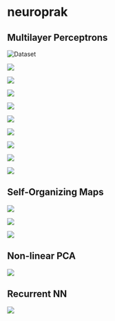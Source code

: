 # neuroprak
## Multilayer Perceptrons
![Dataset](/images/1_1.jpg)

![](/images/pic_bp.png)

![](/images/1_2awithp.jpg)

![](/images/1_4awithoutp.png)

![](/images/m1.png)

![](/images/m2.png)

![](/images/m3.png)

![](/images/m4.png)

![](/images/m5.png)

![](/images/m6.png)


## Self-Organizing Maps

![](/images/pic_koh.png)

![](/images/pic_koh_1.png)

![](/images/pic_koh_dyn.png)


## Non-linear PCA

![](/images/pic_npca.png)



## Recurrent NN

![](/images/pic_rec.png)

